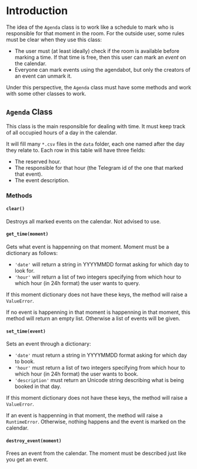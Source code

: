 # Introduction

The idea of the `Agenda` class is to work like a schedule to mark who is responsible for that moment in the room. For the outside user, some rules must be clear when they use this class:

- The user must (at least ideally) check if the room is available before marking a time. If that time is free, then this user can mark an _event_ on the calendar.
- Everyone can mark events using the agendabot, but only the creators of an event can unmark it.

Under this perspective, the `Agenda` class must have some methods and work with some other classes to work.

## `Agenda` Class ##

This class is the main responsible for dealing with time. It must keep track of all occupied hours of a day in the calendar.

It will fill many `*.csv` files in the `data` folder, each one named after the day they relate to. Each row in this table will have three fields:

- The reserved hour.
- The responsible for that hour (the Telegram id of the one that marked that event).
- The event description.

### Methods ###

#### `clear()`

Destroys all marked events on the calendar. Not advised to use.

#### `get_time(moment)`

Gets what event is happenning on that moment. Moment must be a dictionary as follows:

- `'date'` will return a string in YYYYMMDD format asking for which day to look for.
- `'hour'` will return a list of two integers specifying from which hour to which hour (in 24h format) the user wants to query.

If this moment dictionary does not have these keys, the method will raise a `ValueError`.

If no event is happenning in that moment is happenning in that moment, this method will return an empty list. Otherwise a list of events will be given.

#### `set_time(event)`

Sets an event through a dictionary:

- `'date'` must return a string in YYYYMMDD format asking for which day to book.
- `'hour'` must return a list of two integers specifying from which hour to which hour (in 24h format) the user wants to book.
- `'description'` must return an Unicode string describing what is being booked in that day.

If this moment dictionary does not have these keys, the method will raise a `ValueError`.

If an event is happenning in that moment, the method will raise a `RuntimeError`. Otherwise, nothing happens and the event is marked on the calendar.

#### `destroy_event(moment)`

Frees an event from the calendar. The moment must be described just like you get an event.
